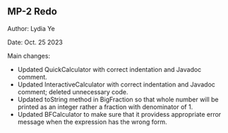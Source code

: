 ## MP-2 Redo

Author: Lydia Ye

Date: Oct. 25 2023

Main changes:

- Updated QuickCalculator with correct indentation and Javadoc comment.
- Updated InteractiveCalculator with correct indentation and Javadoc comment; deleted unnecessary code.
- Updated toString method in BigFraction so that whole number will be printed as an integer rather a fraction with denominator of 1.
- Updated BFCalculator to make sure that it providess appropriate error message when the expression has the wrong form.


